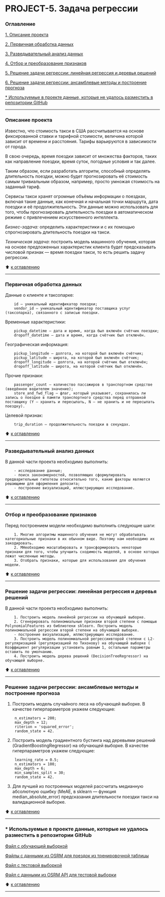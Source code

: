 # PROJECT-5. Задача регрессии 

### Оглавление 
[1. Описание проекта](https://github.com/IgorAbalakin/NY_taxi_data_regression_project/blob/main/README.md#Описание-проекта) 

[2. Первичная обработка данных](https://github.com/IgorAbalakin/NY_taxi_data_regression_project/blob/main/README.md#Первичная-обработка-данных) 

[3. Разведывательный анализ данных](https://github.com/IgorAbalakin/NY_taxi_data_regression_project/blob/main/README.md#Разведывательный-анализ-данных) 

[4. Отбор и преобразование признаков](https://github.com/IgorAbalakin/NY_taxi_data_regression_project/blob/main/README.md#Отбор-и-преобразование-признаков) 

[5. Решение задачи регрессии: линейная регрессия и деревья решений](https://github.com/IgorAbalakin/NY_taxi_data_regression_project/blob/main/README.md#Решение-задачи-регрессии-линейная-регрессия-и-деревья-решений) 

[6. Решение задачи регрессии: ансамблевые методы и построение прогноза](https://github.com/IgorAbalakin/NY_taxi_data_regression_project/blob/main/README.md#Решение-задачи-регрессии-ансамблевые-методы-и-построение-прогноза) 

[* Используемые в проекте данные, которые не удалось разместить в репозитории GitHub](https://github.com/IgorAbalakin/NY_taxi_data_regression_project/blob/main/README.md#*-Используемые-в-проекте-данные,-которые-не-удалось-разместить-в-репозитории-GitHub) 


 
____
### Описание проекта 

Известно, что стоимость такси в США рассчитывается на основе фиксированной ставки и тарифной стоимости, величина которой зависит от времени и расстояния. Тарифы варьируются в зависимости от города.

В свою очередь, время поездки зависит от множества факторов, таких как направление поездки, время суток, погодные условия и так далее.

Таким образом, если разработать алгоритм, способный определять длительность поездки, можно будет прогнозировать её стоимость самым тривиальным образом, например, просто умножая стоимость на заданный тариф. 

Сервисы такси хранят огромные объёмы информации о поездках, включая такие данные, как конечная и начальная точки маршрута, дата поездки и её продолжительность. Эти данные можно использовать для того, чтобы прогнозировать длительность поездки в автоматическом режиме с привлечением искусственного интеллекта.

*Бизнес-задача:* определить характеристики и с их помощью спрогнозировать длительность поездки на такси.

*Техническая задача*: построить модель машинного обучения, которая на основе предложенных характеристик клиента будет предсказывать числовой признак — время поездки такси, то есть решить задачу регрессии.
 
:arrow_up: [к оглавлению](https://github.com/IgorAbalakin/NY_taxi_data_regression_project/blob/main/README.md#Оглавление)

 ____
### Первичная обработка данных

Данные о клиенте и таксопарке:

        id — уникальный идентификатор поездки;
        vendor_id — уникальный идентификатор поставщика услуг (таксопарка), связанного с записью поездки.

Временные характеристики:

        pickup_datetime — дата и время, когда был включён счётчик поездки;
        dropoff_datetime — дата и время, когда счётчик был отключён.

Географическая информация:

        pickup_longitude — долгота, на которой был включён счётчик;
        pickup_latitude — широта, на которой был включён счётчик;
        dropoff_longitude — долгота, на которой счётчик был отключён;
        dropoff_latitude — широта, на которой счётчик был отключён.

Прочие признаки:

        passenger_count — количество пассажиров в транспортном средстве (введённое водителем значение);
        store_and_fwd_flag — флаг, который указывает, сохранилась ли запись о поездке в памяти транспортного средства перед отправкой поставщику (Y — хранить и пересылать, N — не хранить и не пересылать поездку).

Целевой признак:

        trip_duration — продолжительность поездки в секундах.


:arrow_up: [к оглавлению](https://github.com/IgorAbalakin/NY_taxi_data_regression_project/blob/main/README.md#Оглавление)

____
### Разведывательный анализ данных

В данной части проекта необходимо выполнить:

        - исследование данные;
        - поиск закономерностей, позволяющих сформулировать предварительные гипотезы относительно того, какие факторы являются решающими для оформления депозита;
        - построение визуализаций, иллюстрирующих исследование.



:arrow_up: [к оглавлению](https://github.com/IgorAbalakin/NY_taxi_data_regression_project/blob/main/README.md#Оглавление)

 ____
### Отбор и преобразование признаков

Перед построением модели необходимо выполнить следующие шаги:

        1. Многие алгоритмы машинного обучения не могут обрабатывать категориальные признаки в их обычном виде. Поэтому нам необходимо их закодировать.
        2. МНеобходимо масштабировать и трансформировать некоторые признаки для того, чтобы улучшить сходимость моделей, в основе которых лежат численные методы.
        3. Отобрать признаки, которые для использования для обучения модели.


:arrow_up: [к оглавлению](https://github.com/IgorAbalakin/NY_taxi_data_regression_project/blob/main/README.md#Оглавление)
 
____
### Решение задачи регрессии: линейная регрессия и деревья решений

В данной части проекта необходимо выполнить:

        1. Построить модель линейной регрессии на обучающей выборке.
        2. Сгенерировать полиномиальные признаки второй степени с помощью PolynomialFeatures из библиотеки sklearn. Построить модель полиномиальной регрессии второй степени на обучающей выборке.
        - построение визуализаций, иллюстрирующих исследование.
        3. Построить модель полиномиальной регрессиивторой степени с L2-регуляризацией (регуляризацией по Тихонову) на обучающей выборке ( Коэффициент регуляризации установить равным 1, остальные параметры оставить по умолчанию.
        4. Построить модель дерева решений (DecisionTreeRegressor) на обучающей выборке.

:arrow_up: [к оглавлению](https://github.com/IgorAbalakin/NY_taxi_data_regression_project/blob/main/README.md#Оглавление)
 
____
### Решение задачи регрессии: ансамблевые методы и построение прогноза

1. Построить модель случайного леса на обучающей выборке. В качестве гиперпараметров укажем следующие:

        n_estimators = 200;
        max_depth = 12;
        riterion = 'squared_error';
        random_state = 42.

2. Построить модель градиентного бустинга над деревьями решений (GradientBoostingRegressor) на обучающей выборке. В качестве гиперпараметров укажем следующие:

        learning_rate = 0.5;
        n_estimators = 100;
        max_depth = 6;
        min_samples_split = 30;
        random_state = 42.

3. Для лучшей из построенных моделей рассчитать медианную абсолютную ошибку (MeAE, в sklearn — функция median_absolute_error) предсказания длительности поездки такси на валидационной выборке.

:arrow_up: [к оглавлению](https://github.com/IgorAbalakin/NY_taxi_data_regression_project/blob/main/README.md#Оглавление)
  ____
  
### * Используемые в проекте данные, которые не удалось разместить в репозитории GitHub

[Файл с обучающей выборкой](https://drive.google.com/file/d/1X_EJEfERiXki0SKtbnCL9JDv49Go14lF/view?usp=sharing)

[Файлы с данными из OSRM для поездок из тренировочной таблицы](https://drive.google.com/file/d/1ecWjor7Tn3HP7LEAm5a0B_wrIfdcVGwR/view?usp=sharing)

[Файл с тестовой выборкой](https://drive.google.com/file/d/1C2N2mfONpCVrH95xHJjMcueXvvh_-XYN/view?usp=sharing)

[Файл с данными из OSRM API для тестовой выборки](https://drive.google.com/file/d/1wCoS-yOaKFhd1h7gZ84KL9UwpSvtDoIA/view?usp=sharing)

:arrow_up: [к оглавлению](https://github.com/IgorAbalakin/NY_taxi_data_regression_project/blob/main/README.md#Оглавление)
  ____
